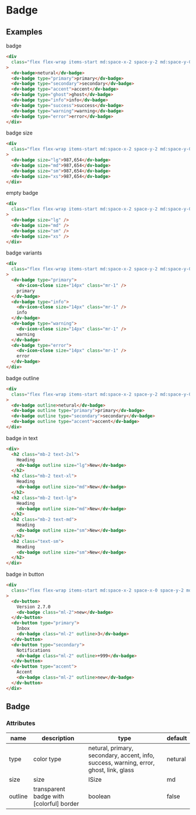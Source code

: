 # Badge

## Examples

badge

```html :::demo
<div
  class="flex flex-wrap items-start md:space-x-2 space-y-2 md:space-y-0 flex-col md:flex-row"
>
  <dv-badge>netural</dv-badge>
  <dv-badge type="primary">primary</dv-badge>
  <dv-badge type="secondary">secondary</dv-badge>
  <dv-badge type="accent">accent</dv-badge>
  <dv-badge type="ghost">ghost</dv-badge>
  <dv-badge type="info">info</dv-badge>
  <dv-badge type="success">success</dv-badge>
  <dv-badge type="warning">warning</dv-badge>
  <dv-badge type="error">error</dv-badge>
</div>
```

badge size

```html :::demo
<div
  class="flex flex-wrap items-start md:space-x-2 space-y-2 md:space-y-0 flex-col md:flex-row"
>
  <dv-badge size="lg">987,654</dv-badge>
  <dv-badge size="md">987,654</dv-badge>
  <dv-badge size="sm">987,654</dv-badge>
  <dv-badge size="xs">987,654</dv-badge>
</div>
```

empty badge

```html :::demo
<div
  class="flex flex-wrap items-start md:space-x-2 space-y-2 md:space-y-0 flex-col md:flex-row"
>
  <dv-badge size="lg" />
  <dv-badge size="md" />
  <dv-badge size="sm" />
  <dv-badge size="xs" />
</div>
```

badge variants

```html :::demo
<div
  class="flex flex-wrap items-start md:space-x-2 space-y-2 md:space-y-0 flex-col md:flex-row"
>
  <dv-badge type="primary">
    <dv-icon-close size="14px" class="mr-1" />
    primary
  </dv-badge>
  <dv-badge type="info">
    <dv-icon-close size="14px" class="mr-1" />
    info
  </dv-badge>
  <dv-badge type="warning">
    <dv-icon-close size="14px" class="mr-1" />
    warning
  </dv-badge>
  <dv-badge type="error">
    <dv-icon-close size="14px" class="mr-1" />
    error
  </dv-badge>
</div>
```

badge outline

```html :::demo
<div
  class="flex flex-wrap items-start md:space-x-2 space-y-2 md:space-y-0 flex-col md:flex-row"
>
  <dv-badge outline>netural</dv-badge>
  <dv-badge outline type="primary">primary</dv-badge>
  <dv-badge outline type="secondary">secondary</dv-badge>
  <dv-badge outline type="accent">accent</dv-badge>
</div>
```

badge in text

```html :::demo
<div>
  <h2 class="mb-2 text-2xl">
    Heading
    <dv-badge outline size="lg">New</dv-badge>
  </h2>
  <h2 class="mb-2 text-xl">
    Heading
    <dv-badge outline size="md">New</dv-badge>
  </h2>
  <h2 class="mb-2 text-lg">
    Heading
    <dv-badge outline size="md">New</dv-badge>
  </h2>
  <h2 class="mb-2 text-md">
    Heading
    <dv-badge outline size="sm">New</dv-badge>
  </h2>
  <h2 class="text-sm">
    Heading
    <dv-badge outline size="sm">New</dv-badge>
  </h2>
</div>
```

badge in button

```html :::demo
<div
  class="flex flex-wrap items-start md:space-x-2 space-x-0 space-y-2 md:space-y-0 flex-col md:flex-row"
>
  <dv-button>
    Version 2.7.0
    <dv-badge class="ml-2">new</dv-badge>
  </dv-button>
  <dv-button type="primary">
    Inbox
    <dv-badge class="ml-2" outline>3</dv-badge>
  </dv-button>
  <dv-button type="secondary">
    Notifications
    <dv-badge class="ml-2" outline>+999</dv-badge>
  </dv-button>
  <dv-button type="accent">
    Accent
    <dv-badge class="ml-2" outline>new</dv-badge>
  </dv-button>
</div>
```

## Badge

### Attributes

| name    | description                              | type                                                                                   | default |
| ------- | ---------------------------------------- | -------------------------------------------------------------------------------------- | ------- |
| type    | color type                               | netural, primary, secondary, accent, info, success, warning, error, ghost, link, glass | netural |
| size    | size                                     | ISize                                                                                  | md      |
| outline | transparent badge with [colorful] border | boolean                                                                                | false   |
